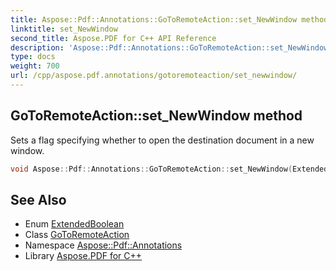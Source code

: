 ```yaml
---
title: Aspose::Pdf::Annotations::GoToRemoteAction::set_NewWindow method
linktitle: set_NewWindow
second_title: Aspose.PDF for C++ API Reference
description: 'Aspose::Pdf::Annotations::GoToRemoteAction::set_NewWindow method. Sets a flag specifying whether to open the destination document in a new window in C++.'
type: docs
weight: 700
url: /cpp/aspose.pdf.annotations/gotoremoteaction/set_newwindow/
---
```

## GoToRemoteAction::set_NewWindow method


Sets a flag specifying whether to open the destination document in a new window.

```cpp
void Aspose::Pdf::Annotations::GoToRemoteAction::set_NewWindow(ExtendedBoolean value)
```

## See Also

* Enum [ExtendedBoolean](../../../aspose.pdf/extendedboolean/)
* Class [GoToRemoteAction](../)
* Namespace [Aspose::Pdf::Annotations](../../)
* Library [Aspose.PDF for C++](../../../)
